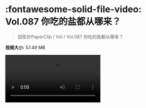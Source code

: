 # :fontawesome-solid-file-video: Vol.087 你吃的盐都从哪来？

> 回形针PaperClip / Vol / Vol.087 你吃的盐都从哪来？

**视频大小**: 57.49 MB

<div class="video"><video src="https://file.hsyhx.top/archive/PaperClip/Vol/087.mp4" controls preload>🤔 您的浏览器不支持 video 标签</video></div>